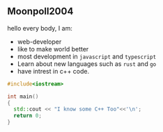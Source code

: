## Moonpoll2004
 hello every body, I am:
 
* web-developer  
* like to make world better
* most development in ```javascript``` and ```typescript```
* Learn about new languages such as ```rust``` and ```go```
* have intrest in c++ code.
```c++
#include<iostream>

int main()
{
  std::cout << "I know some C++ Too"<<'\n';
  return 0;
}
```
